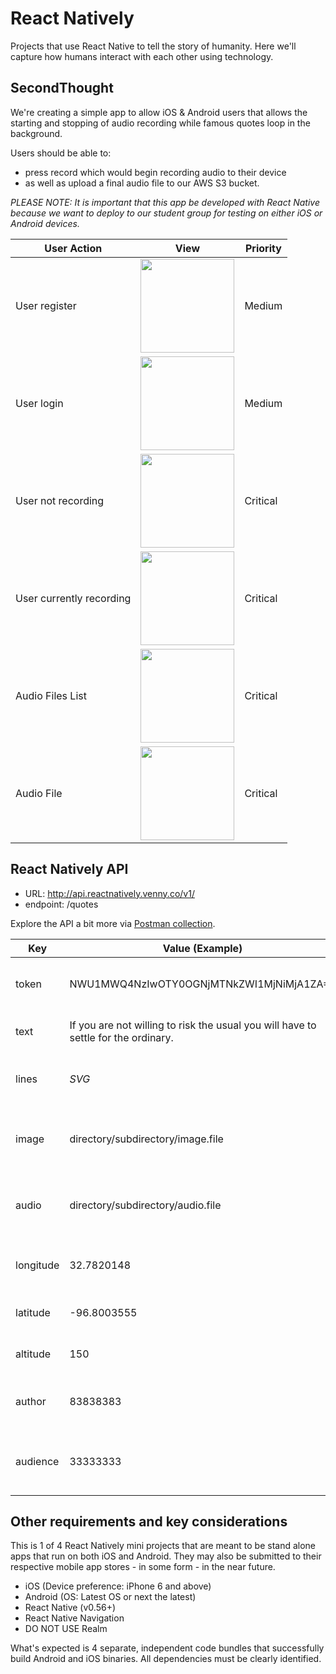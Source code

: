 # React Natively

Projects that use React Native to tell the story of humanity. Here we'll capture how humans interact with each other using technology.

## SecondThought
We're creating a simple app to allow iOS &amp; Android users that allows the starting and stopping of audio recording while famous quotes loop in the background.

Users should be able to:
* press record which would begin recording audio to their device
* as well as upload a final audio file to our AWS S3 bucket. 

_PLEASE NOTE: It is important that this app be developed with React Native because we want to deploy to our student group for testing on either iOS or Android devices._

|User Action|View|Priority|
|-|-|-|
|User register|<img src="https://github.com/reactnatively/react-secondthought/blob/master/secondthought-register.png" width="150">|Medium|
|User login|<img src="https://github.com/reactnatively/react-secondthought/blob/master/secondthought-login.png" width="150">|Medium|
|User not recording|<img src="https://github.com/reactnatively/react-secondthought/blob/master/secondthought-home-notrecording.png" width="150">|Critical|
|User currently recording|<img src="https://github.com/reactnatively/react-secondthought/blob/master/secondthought-home-recording.png" width="150">|Critical|
|Audio Files List|<img src="https://github.com/reactnatively/react-secondthought/blob/master/secondthought-files.png" width="150">|Critical|
|Audio File|<img src="https://github.com/reactnatively/react-secondthought/blob/master/secondthought-file.png" width="150">|Critical|

## React Natively API
* URL: http://api.reactnatively.venny.co/v1/
* endpoint: /quotes

Explore the API a bit more via [Postman collection](https://documenter.getpostman.com/view/2396336/RWToQdmz).

|Key|Value (Example)|Description|
|-|-|-|
|token|NWU1MWQ4NzIwOTY0OGNjMTNkZWI1MjNiMjA1ZA==|Token required for access to the API|
|text|If you are not willing to risk the usual you will have to settle for the ordinary.|Quote  (1111 Characters|
|lines|_SVG_|Any SVG paths (1111 Characters)|
|image|directory/subdirectory/image.file|Image file associated with the quote (255 Characters)|
|audio|directory/subdirectory/audio.file|Audio file originated with the quote (255 Characters)|
|longitude|32.7820148|Longitude of user when post occurs|
|latitude|-96.8003555|Latitude of user when post occurs|
|altitude|150|Altitude of user when post occurs|
|author|83838383|User ID of the user authoring object|
|audience|33333333|User ID of the user who is audience to this object|

## Other requirements and key considerations

This is 1 of 4 React Natively mini projects that are meant to be stand alone apps that run on both iOS and Android. They may also be submitted to their respective mobile app stores - in some form - in the near future.

- iOS (Device preference: iPhone 6 and above)
- Android (OS: Latest OS or next the latest)
- React Native (v0.56+)
- React Native Navigation
- DO NOT USE Realm

What's expected is 4 separate, independent code bundles that successfully build Android and iOS binaries. All dependencies must be clearly identified.
